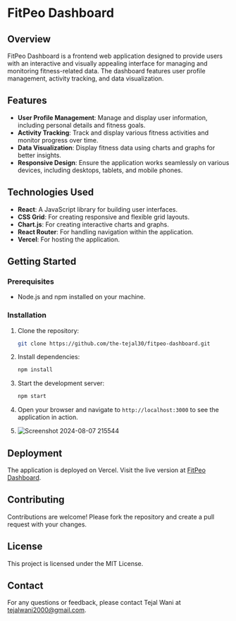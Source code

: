 # FitPeo Dashboard

## Overview

FitPeo Dashboard is a frontend web application designed to provide users with an interactive and visually appealing interface for managing and monitoring fitness-related data. The dashboard features user profile management, activity tracking, and data visualization.

## Features

- **User Profile Management**: Manage and display user information, including personal details and fitness goals.
- **Activity Tracking**: Track and display various fitness activities and monitor progress over time.
- **Data Visualization**: Display fitness data using charts and graphs for better insights.
- **Responsive Design**: Ensure the application works seamlessly on various devices, including desktops, tablets, and mobile phones.

## Technologies Used

- **React**: A JavaScript library for building user interfaces.
- **CSS Grid**: For creating responsive and flexible grid layouts.
- **Chart.js**: For creating interactive charts and graphs.
- **React Router**: For handling navigation within the application.
- **Vercel**: For hosting the application.

## Getting Started

### Prerequisites

- Node.js and npm installed on your machine.

### Installation

1. Clone the repository:
    ```sh
    git clone https://github.com/the-tejal30/fitpeo-dashboard.git
    ```

2. Install dependencies:
    ```sh
    npm install
    ```

3. Start the development server:
    ```sh
    npm start
    ```

4. Open your browser and navigate to `http://localhost:3000` to see the application in action.

5. ![Screenshot 2024-08-07 215544](https://github.com/user-attachments/assets/75b2ed24-e5ea-4390-bc1e-43aef6a37af7)


## Deployment

The application is deployed on Vercel. Visit the live version at [FitPeo Dashboard](https://fitpeo-dashboard-bytejal.vercel.app/).

## Contributing

Contributions are welcome! Please fork the repository and create a pull request with your changes.

## License

This project is licensed under the MIT License.

## Contact

For any questions or feedback, please contact Tejal Wani at tejalwani2000@gmail.com.

